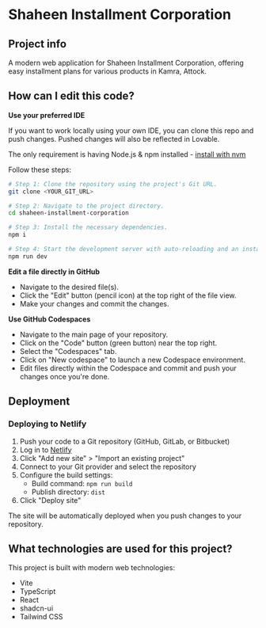 # Shaheen Installment Corporation

## Project info
A modern web application for Shaheen Installment Corporation, offering easy installment plans for various products in Kamra, Attock.

## How can I edit this code?

**Use your preferred IDE**

If you want to work locally using your own IDE, you can clone this repo and push changes. Pushed changes will also be reflected in Lovable.

The only requirement is having Node.js & npm installed - [install with nvm](https://github.com/nvm-sh/nvm#installing-and-updating)

Follow these steps:

```sh
# Step 1: Clone the repository using the project's Git URL.
git clone <YOUR_GIT_URL>

# Step 2: Navigate to the project directory.
cd shaheen-installment-corporation

# Step 3: Install the necessary dependencies.
npm i

# Step 4: Start the development server with auto-reloading and an instant preview.
npm run dev
```

**Edit a file directly in GitHub**

- Navigate to the desired file(s).
- Click the "Edit" button (pencil icon) at the top right of the file view.
- Make your changes and commit the changes.

**Use GitHub Codespaces**

- Navigate to the main page of your repository.
- Click on the "Code" button (green button) near the top right.
- Select the "Codespaces" tab.
- Click on "New codespace" to launch a new Codespace environment.
- Edit files directly within the Codespace and commit and push your changes once you're done.

## Deployment

### Deploying to Netlify

1. Push your code to a Git repository (GitHub, GitLab, or Bitbucket)
2. Log in to [Netlify](https://app.netlify.com/)
3. Click "Add new site" > "Import an existing project"
4. Connect to your Git provider and select the repository
5. Configure the build settings:
   - Build command: `npm run build`
   - Publish directory: `dist`
6. Click "Deploy site"

The site will be automatically deployed when you push changes to your repository.

## What technologies are used for this project?

This project is built with modern web technologies:

- Vite
- TypeScript
- React
- shadcn-ui
- Tailwind CSS
